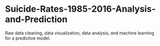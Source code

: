 # Suicide-Rates-1985-2016-Analysis-and-Prediction
Raw data cleaning, data visualization, data analysis, and machine learning for a predictive model. 
